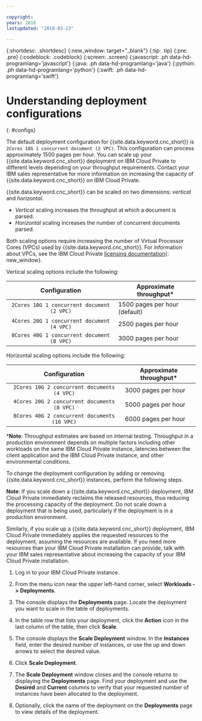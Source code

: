 ```yaml
---

copyright:
years: 2018
lastupdated: "2018-03-23"

---
```


{:shortdesc: .shortdesc}
{:new_window: target="_blank"}
{:tip: .tip}
{:pre: .pre}
{:codeblock: .codeblock}
{:screen: .screen}
{:javascript: .ph data-hd-programlang='javascript'}
{:java: .ph data-hd-programlang='java'}
{:python: .ph data-hd-programlang='python'}
{:swift: .ph data-hd-programlang='swift'}

# Understanding deployment configurations
{: #configs}

The default deployment configuration for {{site.data.keyword.cnc_short}} is `2Cores 10G 1 concurrent document (2 VPC)`. This configuration can process approximately 1500 pages per hour. You can scale up your {{site.data.keyword.cnc_short}} deployment on IBM Cloud Private to different levels depending on your throughput requirements. Contact your IBM sales representative for more information on increasing the capacity of {{site.data.keyword.cnc_short}} on IBM Cloud Private.

{{site.data.keyword.cnc_short}} can be scaled on two dimensions: _vertical_ and _horizontal_.

 - _Vertical_ scaling increases the throughput at which a document is parsed.
 - _Horizontal_ scaling increases the number of concurrent documents parsed.

Both scaling options require increasing the number of Virtual Processor Cores (VPCs) used by {{site.data.keyword.cnc_short}}. For information about VPCs, see the IBM Cloud Private [licensing documentation](https://www.ibm.com/support/knowledgecenter/SSBS6K_2.1.0/manage_cluster/licensing.html){: new_window}.

Vertical scaling options include the following:

| Configuration                             |Approximate throughput*         |
|:-----------------------------------------:|--------------------------------|
|`2Cores 10G 1 concurrent document (2 VPC)` |1500 pages per hour (default)   |
|`4Cores 20G 1 concurrent document (4 VPC)` |2500 pages per hour             |
|`8Cores 40G 1 concurrent document (8 VPC)` |3000 pages per hour             |

Horizontal scaling options include the following:

| Configuration                               |Approximate throughput*         |
|:-------------------------------------------:|--------------------------------|
|`2Cores 10G 2 concurrent documents (4 VPC)`  |3000 pages per hour             |
|`4Cores 20G 2 concurrent documents (8 VPC)`  |5000 pages per hour             |
|`8Cores 40G 2 concurrent documents (16 VPC)` |6000 pages per hour             |

\***Note**: Throughput estimates are based on internal testing. Throughput in a production environment depends on multiple factors including other workloads on the same IBM Cloud Private instance, latencies between the client application and the IBM Cloud Private instance, and other environmental conditions.

To change the deployment configuration by adding or removing {{site.data.keyword.cnc_short}} instances, perform the following steps.

**Note**: If you scale down a {{site.data.keyword.cnc_short}} deployment, IBM Cloud Private immediately reclaims the released resources, thus reducing the processing capacity of the deployment. Do not scale down a deployment that is being used, particularly if the deployment is in a production environment.
	
Similarly, if you scale up a {{site.data.keyword.cnc_short}} deployment, IBM Cloud Private immediately applies the requested resources to the deployment, assuming the resources are available. If you need more resources than your IBM Cloud Private installation can provide, talk with your IBM sales representative about increasing the capacity of your IBM Cloud Private installation.

  1. Log in to your IBM Cloud Private instance.

  1. From the menu icon near the upper left-hand corner, select **Workloads -> Deployments**.
  
  1. The console displays the **Deployments** page. Locate the deployment you want to scale in the table of deployments.
  
  1. In the table row that lists your deployment, click the **Action** icon in the last column of the table, then click **Scale**.
  
  1. The console displays the **Scale Deployment** window. In the **Instances** field, enter the desired number of instances, or use the up and down arrows to select the desired value.
  
  1. Click **Scale Deployment**.
  
  1. The **Scale Deployment** window closes and the console returns to displaying the **Deployments** page. Find your deployment and use the **Desired** and **Current** columns to verify that your requested number of instances have been allocated to the deployment.
  
  1. Optionally, click the name of the deployment on the **Deployments** page to view details of the deployment.
  
  

